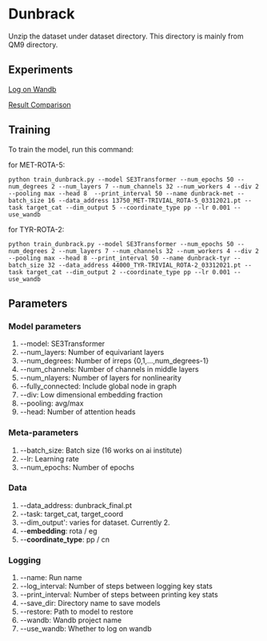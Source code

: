 # Dunbrack

Unzip the dataset under dataset directory. This directory is mainly from QM9 directory.

## Experiments
[Log on Wandb](https://wandb.ai/vwslz/equivariant-attention-dunbrack?workspace=user-vwslz)

[Result Comparison](https://docs.google.com/spreadsheets/d/1gb_oLTwC3zbwXrm2OB2Q5SfGFSU6cdRtMmb7RHTa1gg/edit?usp=sharing)

## Training

To train the model, run this command:

for MET-ROTA-5:
```train
python train_dunbrack.py --model SE3Transformer --num_epochs 50 --num_degrees 2 --num_layers 7 --num_channels 32 --num_workers 4 --div 2 --pooling max --head 8  --print_interval 50 --name dunbrack-met --batch_size 16 --data_address 13750_MET-TRIVIAL_ROTA-5_03312021.pt --task target_cat --dim_output 5 --coordinate_type pp --lr 0.001 --use_wandb
```
for TYR-ROTA-2:
```train
python train_dunbrack.py --model SE3Transformer --num_epochs 50 --num_degrees 2 --num_layers 7 --num_channels 32 --num_workers 4 --div 2 --pooling max --head 8 --print_interval 50 --name dunbrack-tyr --batch_size 32 --data_address 44000_TYR-TRIVIAL_ROTA-2_03312021.pt --task target_cat --dim_output 2 --coordinate_type pp --lr 0.001 --use_wandb
```

## Parameters
### Model parameters
1. --model: SE3Transformer
2. --num_layers: Number of equivariant layers
3. --num_degrees: Number of irreps {0,1,...,num_degrees-1}
4. --num_channels: Number of channels in middle layers
5. --num_nlayers: Number of layers for nonlinearity
6. --fully_connected: Include global node in graph
7. --div: Low dimensional embedding fraction
8. --pooling: avg/max
9. --head: Number of attention heads

### Meta-parameters
1. --batch_size: Batch size (16 works on ai institute)
2. --lr: Learning rate 
3. --num_epochs: Number of epochs

### Data
1. --data_address: dunbrack_final.pt
2. --task: target_cat, target_coord
3. --dim_output': varies for dataset. Currently 2.
4. --**embedding**: rota / eg
5. --**coordinate_type**: pp / cn

### Logging
1. --name: Run name
2. --log_interval: Number of steps between logging key stats
3. --print_interval: Number of steps between printing key stats
4. --save_dir: Directory name to save models
5. --restore: Path to model to restore
6. --wandb: Wandb project name
7. --use_wandb: Whether to log on wandb

